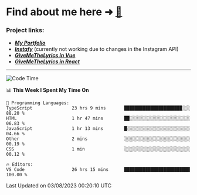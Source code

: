 # Find about me here ➜ [🧑](https://pauabella.dev)

### Project links:
- ***[My Portfolio](https://pauabella.dev)***
- ***[Instafy](https://instafy.me)*** (currently not working due to changes in the Instagram API)
- ***[GiveMeTheLyrics in Vue](https://lyrics.pauabella.dev)***
- ***[GiveMeTheLyrics in React](https://pauabella.dev/GiveMeTheLyrics)***

---
<!--START_SECTION:waka-->
![Code Time](http://img.shields.io/badge/Code%20Time-2%2C358%20hrs%2010%20mins-blue)

📊 **This Week I Spent My Time On** 

```text
💬 Programming Languages: 
TypeScript               23 hrs 9 mins       ██████████████████████░░░   88.20 % 
HTML                     1 hr 47 mins        ██░░░░░░░░░░░░░░░░░░░░░░░   06.83 % 
JavaScript               1 hr 13 mins        █░░░░░░░░░░░░░░░░░░░░░░░░   04.66 % 
Other                    2 mins              ░░░░░░░░░░░░░░░░░░░░░░░░░   00.19 % 
CSS                      1 min               ░░░░░░░░░░░░░░░░░░░░░░░░░   00.12 % 

🔥 Editors: 
VS Code                  26 hrs 15 mins      █████████████████████████   100.00 % 
```


 Last Updated on 03/08/2023 00:20:10 UTC
<!--END_SECTION:waka-->

